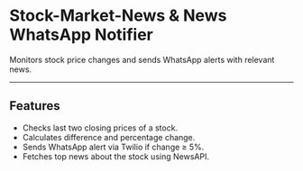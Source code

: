 # Stock-Market-News & News WhatsApp Notifier

Monitors stock price changes and sends WhatsApp alerts with relevant news.

---

## Features

- Checks last two closing prices of a stock.
- Calculates difference and percentage change.
- Sends WhatsApp alert via Twilio if change ≥ 5%.
- Fetches top news about the stock using NewsAPI.
